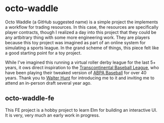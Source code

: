 # octo-waddle

Octo Waddle (a GitHub suggested name) is a simple project the implements a workflow for trading resources. In this case, the resources are specifically player contracts, though I realized a day into this project that they could be any artbitrary thing with some more engineering work. They are players because this toy project was imagined as part of an online system for simulating a sports league. In the grand scheme of things, this piece felt like a good starting point for a toy project.

While I've imagined this running a virtual roller derby league for the last 5+ years, it ows direct inspiration to the [Transcontinental Baseball League](https://www.tblhome.com), who have been playing their tweaked version of [ABPA Baseball](http://apbagames.com/apbabaseball) for over 40 years. Thank you to [Walter Hunt](https://walterhunt.com) for introducing me to it and inviting me to attend an in-person draft several year ago.

## octo-waddle-fe

This FE project is a hobby project to learn Elm for building an interactive UI. It is very, very much an early work in progress.

